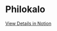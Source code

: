 # Philokalo

[View Details in Notion](https://www.notion.so/Platform-Philokalo-0e7e957654e54f2ca185d5f7e11f7af3)
